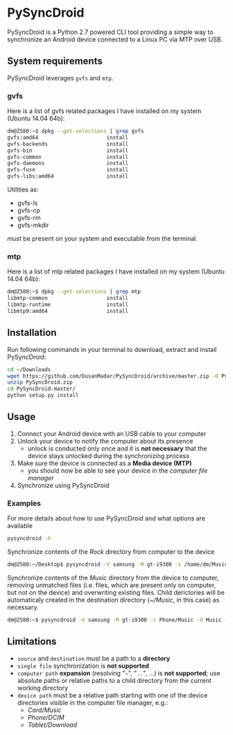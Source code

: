# PySyncDroid
PySyncDroid is a Python 2.7 powered CLI tool providing a simple way to synchronize an Android device connected to a Linux PC via MTP over USB.

## System requirements
PySyncDroid leverages `gvfs` and `mtp`.

### gvfs
Here is a list of gvfs related packages I have installed on my system (Ubuntu 14.04 64b):
``` bash
dm@Z580:~$ dpkg --get-selections | grep gvfs
gvfs:amd64					    install
gvfs-backends					install
gvfs-bin					    install
gvfs-common					    install
gvfs-daemons					install
gvfs-fuse					    install
gvfs-libs:amd64					install
```
Utilities as:
 * gvfs-ls
 * gvfs-cp
 * gvfs-rm
 * gvfs-mkdir
 
*must* be present on your system and executable from the terminal.

### mtp
Here is a list of mtp related packages I have installed on my system (Ubuntu 14.04 64b):
``` bash
dm@Z580:~$ dpkg --get-selections | grep mtp
libmtp-common					install
libmtp-runtime					install
libmtp9:amd64					install
```

## Installation
Run following commands in your terminal to download, extract and install PySyncDroid:
``` bash
cd ~/Downloads
wget https://github.com/DusanMadar/PySyncDroid/archive/master.zip -O PySyncDroid.zip
unzip PySyncDroid.zip
cd PySyncDroid-master/
python setup.py install
```
## Usage
1. Connect your Android device with an USB cable to your computer
2. Unlock your device to notify the computer about its presence
    * unlock is conducted only once and it is **not necessary** that the device stays unlocked during the synchronizing process
3. Make sure the device is connected as a **Media device (MTP)**
   * you should now be able to see your device in the *computer file manager*
4. Synchronize using PySyncDroid

### Examples
For more details about how to use PySyncDroid and what options are available
``` bash
pysyncdroid -h
```
Synchronize contents of the *Rock* directory from computer to the device
``` bash
dm@Z580:~/Desktop$ pysyncdroid -V samsung -M gt-i9300 -s /home/dm/Music/Rock -d Card/Music/Rock
```
Synchronize contents of the *Music* directory from the device to computer, removing unmatched files (i.e. files, which are present only on computer, but not on the device) and overwriting existing files.
Child derictories will be automaticaly created in the destination directory (*~/Music*, in this case) as necessary.
``` bash
dm@Z580:~$ pysyncdroid -V samsung -M gt-i9300 -s Phone/Music -d Music -o -u remove
```

## Limitations
* `source` and `destination` must be a path to a **directory**
* `single file` synchronization is **not supported**
* `computer path` **expansion** (resolving "`~`", "`..`", ...) is **not supported**; use absolute paths or relative paths to a child directory from the current working directory
* `device path` must be a relative path starting with one of the device directories visible in the computer file manager, e.g.:
    * *Card/Music*
    * *Phone/DCIM*
    * *Tablet/Download*
